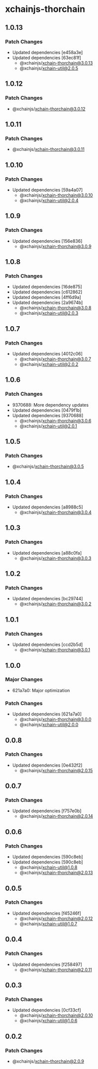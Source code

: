 # xchainjs-thorchain

## 1.0.13

### Patch Changes

- Updated dependencies [e458a3e]
- Updated dependencies [63ec81f]
  - @xchainjs/xchain-thorchain@3.0.13
  - @xchainjs/xchain-util@2.0.5

## 1.0.12

### Patch Changes

- @xchainjs/xchain-thorchain@3.0.12

## 1.0.11

### Patch Changes

- @xchainjs/xchain-thorchain@3.0.11

## 1.0.10

### Patch Changes

- Updated dependencies [59a4a07]
  - @xchainjs/xchain-thorchain@3.0.10
  - @xchainjs/xchain-util@2.0.4

## 1.0.9

### Patch Changes

- Updated dependencies [156e836]
  - @xchainjs/xchain-thorchain@3.0.9

## 1.0.8

### Patch Changes

- Updated dependencies [16de875]
- Updated dependencies [c612862]
- Updated dependencies [4ff6d9a]
- Updated dependencies [2a9674b]
  - @xchainjs/xchain-thorchain@3.0.8
  - @xchainjs/xchain-util@2.0.3

## 1.0.7

### Patch Changes

- Updated dependencies [4012c06]
  - @xchainjs/xchain-thorchain@3.0.7
  - @xchainjs/xchain-util@2.0.2

## 1.0.6

### Patch Changes

- 9370688: More dependency updates
- Updated dependencies [0479f1b]
- Updated dependencies [9370688]
  - @xchainjs/xchain-thorchain@3.0.6
  - @xchainjs/xchain-util@2.0.1

## 1.0.5

### Patch Changes

- @xchainjs/xchain-thorchain@3.0.5

## 1.0.4

### Patch Changes

- Updated dependencies [a8988c5]
  - @xchainjs/xchain-thorchain@3.0.4

## 1.0.3

### Patch Changes

- Updated dependencies [a88c0fa]
  - @xchainjs/xchain-thorchain@3.0.3

## 1.0.2

### Patch Changes

- Updated dependencies [bc29744]
  - @xchainjs/xchain-thorchain@3.0.2

## 1.0.1

### Patch Changes

- Updated dependencies [ccd2b5d]
  - @xchainjs/xchain-thorchain@3.0.1

## 1.0.0

### Major Changes

- 621a7a0: Major optimization

### Patch Changes

- Updated dependencies [621a7a0]
  - @xchainjs/xchain-thorchain@3.0.0
  - @xchainjs/xchain-util@2.0.0

## 0.0.8

### Patch Changes

- Updated dependencies [0e432f2]
  - @xchainjs/xchain-thorchain@2.0.15

## 0.0.7

### Patch Changes

- Updated dependencies [f757e0b]
  - @xchainjs/xchain-thorchain@2.0.14

## 0.0.6

### Patch Changes

- Updated dependencies [590c8eb]
- Updated dependencies [590c8eb]
  - @xchainjs/xchain-util@1.0.8
  - @xchainjs/xchain-thorchain@2.0.13

## 0.0.5

### Patch Changes

- Updated dependencies [f45246f]
  - @xchainjs/xchain-thorchain@2.0.12
  - @xchainjs/xchain-util@1.0.7

## 0.0.4

### Patch Changes

- Updated dependencies [f258497]
  - @xchainjs/xchain-thorchain@2.0.11

## 0.0.3

### Patch Changes

- Updated dependencies [0cf33cf]
  - @xchainjs/xchain-thorchain@2.0.10
  - @xchainjs/xchain-util@1.0.6

## 0.0.2

### Patch Changes

- @xchainjs/xchain-thorchain@2.0.9
